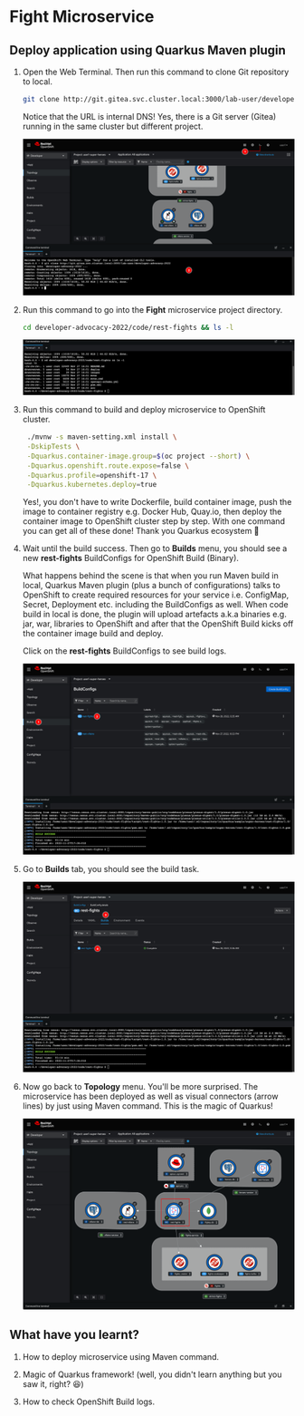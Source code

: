 # Fight Microservice

<!-- ## Create a ConfigMap object to store application configurations

1. Click on ![add](image/add-icon.png) icon located at top right corner of web console.

2. Copy this YAML snippet to the editor and click **Create** button. Notice that application configurations contains other Service endpoints so Fight microservice can connect to other services.

   _YAML snippet:_

   ```yaml
   apiVersion: v1
   kind: ConfigMap
   metadata:
     labels:
       app: rest-fights
       application: fights-service
       system: quarkus-super-heroes
     name: rest-fights-config
   data:
     quarkus.liquibase-mongodb.migrate-at-start: "false"
     quarkus.mongodb.hosts: fights-db:27017
     quarkus.opentelemetry.tracer.exporter.otlp.endpoint: http://otel-collector:4317
     kafka.bootstrap.servers: PLAINTEXT://fights-kafka-bootstrap:9092
     mp.messaging.connector.smallrye-kafka.apicurio.registry.url: http://   apicurio-service:8080/apis/registry/v2
     quarkus.http.access-log.enabled: 'false'
     quarkus.http.access-log.pattern: >
       %h %l %u %t "%r" %s %b "User-Agent: %{i,User-Agent}" "x-request-id:
       %{i,x-request-id}" "x-b3-traceid: %{i,x-b3-traceid}"  " Referer:
       %{i,Referer}"
     quarkus.rest-client.hero-client.url: http://rest-heroes:8080
     quarkus.rest-client.villain-client.url: http://rest-villains:8080
   ```

   ![Create a ConfigMap object](image/fight-microservice/deploy-1.png)

3. A **rest-fights-config** ConfigMap object should be created.

   ![Create a ConfigMap object](image/fight-microservice/deploy-2.png)

## Create a Secret object to store the secret configurations

1. Click on ![add](image/add-icon.png) icon located at top right corner of web console.

2. Copy this YAML snippet to the editor and click **Create** button.

   _YAML snippet:_

   ```yaml
   apiVersion: v1
   kind: Secret
   metadata:
     labels:
       app: rest-fights
       application: fights-service
       system: quarkus-super-heroes
     name: rest-fights-config-creds
   data:
     quarkus.mongodb.credentials.username: c3VwZXJmaWdodA==
     quarkus.mongodb.credentials.password: c3VwZXJmaWdodA==
   type: Opaque
   ```

   ![Create a Secret object](image/fight-microservice/deploy-3.png)

3. A **rest-fights-config-creds** Secret object should be created.

   ![Create a Secret object](image/fight-microservice/deploy-4.png) -->

## Deploy application using Quarkus Maven plugin

1. Open the Web Terminal. Then run this command to clone Git repository to local.

    ```sh
    git clone http://git.gitea.svc.cluster.local:3000/lab-user/developer-advocacy-2022.git
    ```

    Notice that the URL is internal DNS! Yes, there is a Git server (Gitea) running in the same cluster but different project.

   ![Deploy application](image/fight-microservice/deploy-5.png)

2. Run this command to go into the **Fight** microservice project directory.

    ```sh
    cd developer-advocacy-2022/code/rest-fights && ls -l
    ```

   ![Deploy application](image/fight-microservice/deploy-6.png)

3. Run this command to build and deploy microservice to OpenShift cluster.

   ```sh
    ./mvnw -s maven-setting.xml install \
    -DskipTests \
    -Dquarkus.container-image.group=$(oc project --short) \
    -Dquarkus.openshift.route.expose=false \
    -Dquarkus.profile=openshift-17 \
    -Dquarkus.kubernetes.deploy=true
   ```

    Yes!, you don't have to write Dockerfile, build container image, push the image to container registry e.g. Docker Hub, Quay.io, then deploy the container image to OpenShift cluster step by step. With one command you can get all of these done! Thank you Quarkus ecosystem :pray:

4. Wait until the build success. Then go to **Builds** menu, you should see a new **rest-fights** BuildConfigs for OpenShift Build (Binary).

    What happens behind the scene is that when you run Maven build in local, Quarkus Maven plugin (plus a bunch of configurations) talks to OpenShift to create required resources for your service i.e. ConfigMap, Secret, Deployment etc. including the BuildConfigs as well. When code build in local is done, the plugin will upload artefacts a.k.a binaries e.g. jar, war, libraries to OpenShift and after that the OpenShift Build kicks off the container image build and deploy.

    Click on the **rest-fights** BuildConfigs to see build logs.

   ![Deploy application](image/fight-microservice/deploy-7.png)

5. Go to **Builds** tab, you should see the build task.

   ![Deploy application](image/fight-microservice/deploy-8.png)

6. Now go back to **Topology** menu. You'll be more surprised. The microservice has been deployed as well as visual connectors (arrow lines) by just using Maven command. This is the magic of Quarkus!

   ![Deploy application](image/fight-microservice/deploy-9.png)

## What have you learnt?

1. How to deploy microservice using Maven command.

2. Magic of Quarkus framework! (well, you didn't learn anything but you saw it, right? :laughing:)

3. How to check OpenShift Build logs.
